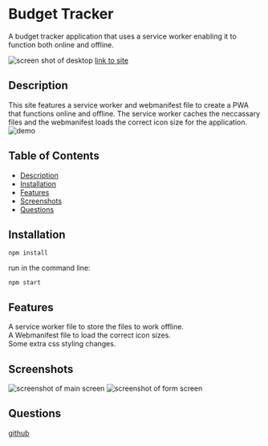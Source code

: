 # Budget Tracker
 A budget tracker application that uses a service worker enabling it to function both online and offline.

![screen shot of desktop](/public/assets/img/main.jpg)
[link to site](https://guarded-sierra-71731.herokuapp.com/)

## Description
This site features a service worker and webmanifest file to create a PWA that functions online and offline. The service worker caches the neccassary files and the webmanifest loads the correct icon size for the application.
![demo](/public/assets/img/demo.gif)   


## Table of Contents
* [Description](#Description)
* [Installation](#Installation)
* [Features](#Features)
* [Screenshots](*Screenshots)
* [Questions](#Questions)
## Installation
```
npm install

```

run in the command line:
``` 
npm start
```
## Features
A service worker file to store the files to work offline.   
A Webmanifest file to load the correct icon sizes.  
Some extra css styling changes.  

## Screenshots
![screenshot of main screen](/public/assets/img/main.jpg)
![screenshot of form screen](/public/assets/img/form.jpg)

## Questions
[github](https://github.com/nick75mowbray)
